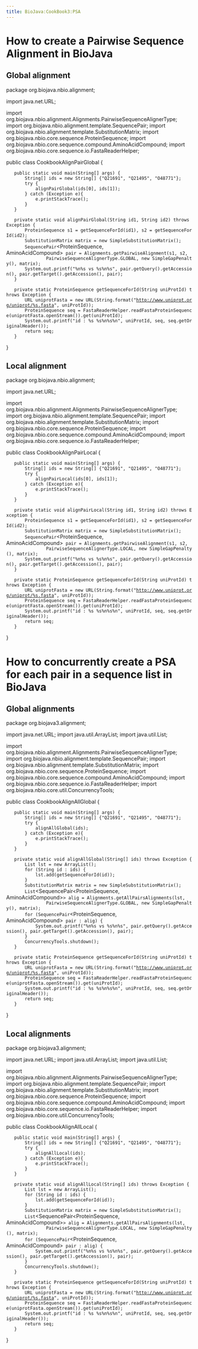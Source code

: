 ```yaml
---
title: BioJava:CookBook3:PSA
---
```


How to create a Pairwise Sequence Alignment in BioJava
======================================================

Global alignment
----------------

<java>

package org.biojava.nbio.alignment;

import java.net.URL;

import
org.biojava.nbio.alignment.Alignments.PairwiseSequenceAlignerType;
import org.biojava.nbio.alignment.template.SequencePair; import
org.biojava.nbio.alignment.template.SubstitutionMatrix; import
org.biojava.nbio.core.sequence.ProteinSequence; import
org.biojava.nbio.core.sequence.compound.AminoAcidCompound; import
org.biojava.nbio.core.sequence.io.FastaReaderHelper;

public class CookbookAlignPairGlobal {

`   public static void main(String[] args) {`  
`       String[] ids = new String[] {"Q21691", "Q21495", "O48771"};`  
`       try {`  
`           alignPairGlobal(ids[0], ids[1]);`  
`       } catch (Exception e){`  
`           e.printStackTrace();`  
`       }`  
`   }`

`   private static void alignPairGlobal(String id1, String id2) throws Exception {`  
`       ProteinSequence s1 = getSequenceForId(id1), s2 = getSequenceForId(id2);`  
`       SubstitutionMatrix`<AminoAcidCompound>` matrix = new SimpleSubstitutionMatrix`<AminoAcidCompound>`();`  
`       SequencePair`<ProteinSequence, AminoAcidCompound>` pair = Alignments.getPairwiseAlignment(s1, s2,`  
`               PairwiseSequenceAlignerType.GLOBAL, new SimpleGapPenalty(), matrix);`  
`       System.out.printf("%n%s vs %s%n%s", pair.getQuery().getAccession(), pair.getTarget().getAccession(), pair);`  
`   }`

`   private static ProteinSequence getSequenceForId(String uniProtId) throws Exception {`  
`       URL uniprotFasta = new URL(String.format("`[`http://www.uniprot.org/uniprot/%s.fasta`](http://www.uniprot.org/uniprot/%s.fasta)`", uniProtId));`  
`       ProteinSequence seq = FastaReaderHelper.readFastaProteinSequence(uniprotFasta.openStream()).get(uniProtId);`  
`       System.out.printf("id : %s %s%n%s%n", uniProtId, seq, seq.getOriginalHeader());`  
`       return seq;`  
`   }`

}

</java>

Local alignment
---------------

<java>

package org.biojava.nbio.alignment;

import java.net.URL;

import
org.biojava.nbio.alignment.Alignments.PairwiseSequenceAlignerType;
import org.biojava.nbio.alignment.template.SequencePair; import
org.biojava.nbio.alignment.template.SubstitutionMatrix; import
org.biojava.nbio.core.sequence.ProteinSequence; import
org.biojava.nbio.core.sequence.compound.AminoAcidCompound; import
org.biojava.nbio.core.sequence.io.FastaReaderHelper;

public class CookbookAlignPairLocal {

`   public static void main(String[] args) {`  
`       String[] ids = new String[] {"Q21691", "Q21495", "O48771"};`  
`       try {`  
`           alignPairLocal(ids[0], ids[1]);`  
`       } catch (Exception e){`  
`           e.printStackTrace();`  
`       }`  
`   }`

`   private static void alignPairLocal(String id1, String id2) throws Exception {`  
`       ProteinSequence s1 = getSequenceForId(id1), s2 = getSequenceForId(id2);`  
`       SubstitutionMatrix`<AminoAcidCompound>` matrix = new SimpleSubstitutionMatrix`<AminoAcidCompound>`();`  
`       SequencePair`<ProteinSequence, AminoAcidCompound>` pair = Alignments.getPairwiseAlignment(s1, s2,`  
`               PairwiseSequenceAlignerType.LOCAL, new SimpleGapPenalty(), matrix);`  
`       System.out.printf("%n%s vs %s%n%s", pair.getQuery().getAccession(), pair.getTarget().getAccession(), pair);`  
`   }`

`   private static ProteinSequence getSequenceForId(String uniProtId) throws Exception {`  
`       URL uniprotFasta = new URL(String.format("`[`http://www.uniprot.org/uniprot/%s.fasta`](http://www.uniprot.org/uniprot/%s.fasta)`", uniProtId));`  
`       ProteinSequence seq = FastaReaderHelper.readFastaProteinSequence(uniprotFasta.openStream()).get(uniProtId);`  
`       System.out.printf("id : %s %s%n%s%n", uniProtId, seq, seq.getOriginalHeader());`  
`       return seq;`  
`   }`

}

</java>

How to concurrently create a PSA for each pair in a sequence list in BioJava
============================================================================

Global alignments
-----------------

<java>

package org.biojava3.alignment;

import java.net.URL; import java.util.ArrayList; import java.util.List;

import
org.biojava.nbio.alignment.Alignments.PairwiseSequenceAlignerType;
import org.biojava.nbio.alignment.template.SequencePair; import
org.biojava.nbio.alignment.template.SubstitutionMatrix; import
org.biojava.nbio.core.sequence.ProteinSequence; import
org.biojava.nbio.core.sequence.compound.AminoAcidCompound; import
org.biojava.nbio.core.sequence.io.FastaReaderHelper; import
org.biojava.nbio.core.util.ConcurrencyTools;

public class CookbookAlignAllGlobal {

`   public static void main(String[] args) {`  
`       String[] ids = new String[] {"Q21691", "Q21495", "O48771"};`  
`       try {`  
`           alignAllGlobal(ids);`  
`       } catch (Exception e){`  
`           e.printStackTrace();`  
`       }`  
`   }`

`   private static void alignAllGlobal(String[] ids) throws Exception {`  
`       List`<ProteinSequence>` lst = new ArrayList`<ProteinSequence>`();`  
`       for (String id : ids) {`  
`           lst.add(getSequenceForId(id));`  
`       }`  
`       SubstitutionMatrix`<AminoAcidCompound>` matrix = new SimpleSubstitutionMatrix`<AminoAcidCompound>`();`  
`       List`<SequencePair<ProteinSequence, AminoAcidCompound>`> alig = Alignments.getAllPairsAlignments(lst,`  
`               PairwiseSequenceAlignerType.GLOBAL, new SimpleGapPenalty(), matrix);`  
`       for (SequencePair`<ProteinSequence, AminoAcidCompound>` pair : alig) {`  
`           System.out.printf("%n%s vs %s%n%s", pair.getQuery().getAccession(), pair.getTarget().getAccession(), pair);`  
`       }`  
`       ConcurrencyTools.shutdown();`  
`   }`

`   private static ProteinSequence getSequenceForId(String uniProtId) throws Exception {`  
`       URL uniprotFasta = new URL(String.format("`[`http://www.uniprot.org/uniprot/%s.fasta`](http://www.uniprot.org/uniprot/%s.fasta)`", uniProtId));`  
`       ProteinSequence seq = FastaReaderHelper.readFastaProteinSequence(uniprotFasta.openStream()).get(uniProtId);`  
`       System.out.printf("id : %s %s%n%s%n", uniProtId, seq, seq.getOriginalHeader());`  
`       return seq;`  
`   }`

}

</java>

Local alignments
----------------

<java>

package org.biojava3.alignment;

import java.net.URL; import java.util.ArrayList; import java.util.List;

import
org.biojava.nbio.alignment.Alignments.PairwiseSequenceAlignerType;
import org.biojava.nbio.alignment.template.SequencePair; import
org.biojava.nbio.alignment.template.SubstitutionMatrix; import
org.biojava.nbio.core.sequence.ProteinSequence; import
org.biojava.nbio.core.sequence.compound.AminoAcidCompound; import
org.biojava.nbio.core.sequence.io.FastaReaderHelper; import
org.biojava.nbio.core.util.ConcurrencyTools;

public class CookbookAlignAllLocal {

`   public static void main(String[] args) {`  
`       String[] ids = new String[] {"Q21691", "Q21495", "O48771"};`  
`       try {`  
`           alignAllLocal(ids);`  
`       } catch (Exception e){`  
`           e.printStackTrace();`  
`       }`  
`   }`

`   private static void alignAllLocal(String[] ids) throws Exception {`  
`       List`<ProteinSequence>` lst = new ArrayList`<ProteinSequence>`();`  
`       for (String id : ids) {`  
`           lst.add(getSequenceForId(id));`  
`       }`  
`       SubstitutionMatrix`<AminoAcidCompound>` matrix = new SimpleSubstitutionMatrix`<AminoAcidCompound>`();`  
`       List`<SequencePair<ProteinSequence, AminoAcidCompound>`> alig = Alignments.getAllPairsAlignments(lst,`  
`               PairwiseSequenceAlignerType.LOCAL, new SimpleGapPenalty(), matrix);`  
`       for (SequencePair`<ProteinSequence, AminoAcidCompound>` pair : alig) {`  
`           System.out.printf("%n%s vs %s%n%s", pair.getQuery().getAccession(), pair.getTarget().getAccession(), pair);`  
`       }`  
`       ConcurrencyTools.shutdown();`  
`   }`

`   private static ProteinSequence getSequenceForId(String uniProtId) throws Exception {`  
`       URL uniprotFasta = new URL(String.format("`[`http://www.uniprot.org/uniprot/%s.fasta`](http://www.uniprot.org/uniprot/%s.fasta)`", uniProtId));`  
`       ProteinSequence seq = FastaReaderHelper.readFastaProteinSequence(uniprotFasta.openStream()).get(uniProtId);`  
`       System.out.printf("id : %s %s%n%s%n", uniProtId, seq, seq.getOriginalHeader());`  
`       return seq;`  
`   }`

}

</java>
